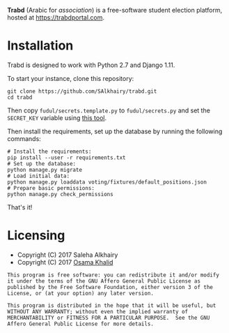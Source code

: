 **Trabd** (Arabic for _association_) is a free-software student
election platform, hosted at https://trabdportal.com.

# Installation

Trabd is designed to work with Python 2.7 and Django 1.11.

To start your instance, clone this repository:
```
git clone https://github.com/SAlkhairy/trabd.git
cd trabd
```

Then copy `fudul/secrets.template.py` to `fudul/secrets.py` and set
the `SECRET_KEY` variable using [this tool](http://www.miniwebtool.com/django-secret-key-generator/).

Then install the requirements, set up the database by running the
following commands:

```
# Install the requirements:
pip install --user -r requirements.txt
# Set up the database:
python manage.py migrate
# Load initial data:
python manage.py loaddata voting/fixtures/default_positions.json
# Prepare basic permissions:
python manage.py check_permissions
```

That's it!

# Licensing

* Copyright (C) 2017 Saleha Alkhairy
* Copyright (C) 2017 [Osama Khalid](https://osamakhalid.com)

```
This program is free software: you can redistribute it and/or modify
it under the terms of the GNU Affero General Public License as
published by the Free Software Foundation, either version 3 of the
License, or (at your option) any later version.

This program is distributed in the hope that it will be useful, but
WITHOUT ANY WARRANTY; without even the implied warranty of
MERCHANTABILITY or FITNESS FOR A PARTICULAR PURPOSE.  See the GNU
Affero General Public License for more details.
```
